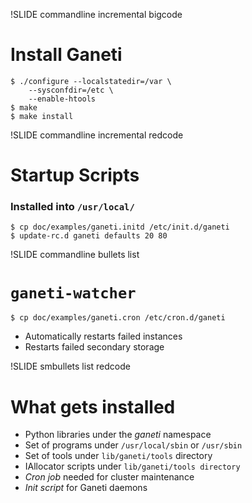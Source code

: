 !SLIDE commandline incremental bigcode

# Install Ganeti

    $ ./configure --localstatedir=/var \
        --sysconfdir=/etc \
        --enable-htools
    $ make
    $ make install

!SLIDE commandline incremental redcode

# Startup Scripts

### Installed into ``/usr/local/``

    $ cp doc/examples/ganeti.initd /etc/init.d/ganeti
    $ update-rc.d ganeti defaults 20 80


!SLIDE commandline bullets list

# `ganeti-watcher`

    $ cp doc/examples/ganeti.cron /etc/cron.d/ganeti

* Automatically restarts failed instances
* Restarts failed secondary storage

!SLIDE smbullets list redcode

# What gets installed

* Python libraries under the *ganeti* namespace
* Set of programs under ``/usr/local/sbin`` or ``/usr/sbin``
* Set of tools under ``lib/ganeti/tools`` directory
* IAllocator scripts under ``lib/ganeti/tools directory``
* *Cron job* needed for cluster maintenance
* *Init script* for Ganeti daemons

